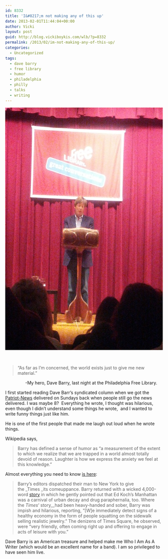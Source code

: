 ```yaml
---
id: 8332
title: 'I&#8217;m not making any of this up'
date: 2013-02-01T11:44:04+00:00
author: Vicki
layout: post
guid: http://blog.vickiboykis.com/wlb/?p=8332
permalink: /2013/02/im-not-making-any-of-this-up/
categories:
  - Uncategorized
tags:
  - dave barry
  - free library
  - humor
  - philadelphia
  - philly
  - talks
  - writing
---
```

[<img class="aligncenter size-medium wp-image-8333" alt="IMG_20130131_193648" src="https://raw.githubusercontent.com/veekaybee/wlb/gh-pages/assets/images/2013/02/IMG_20130131_193648-580x773.jpg" width="580" height="773" />](https://raw.githubusercontent.com/veekaybee/wlb/gh-pages/assets/images/2013/02/IMG_20130131_193648.jpg)

&nbsp;

> &#8220;As far as I&#8217;m concerned, the world exists just to give me new material.&#8221;

<p style="padding-left: 60px;">
   -My hero, Dave Barry, last night at the Philadelphia Free Library.
</p>

I first started reading Dave Barr&#8217;s syndicated column when we got the [Patriot-News](http://www.thepamediagroup.com/) delivered on Sundays back when people still go the news delivered. I was maybe 8?  Everything he wrote, I thought was hilarious, even though I didn&#8217;t understand some things he wrote,  and I wanted to write funny things just like him.

He is one of the first people that made me laugh out loud when he wrote things.

Wikipedia says,

> Barry has defined a sense of humor as &#8220;a measurement of the extent to which we realize that we are trapped in a world almost totally devoid of reason. Laughter is how we express the anxiety we feel at this knowledge.&#8221;

Almost everything you need to know <a href="http://www.slate.com/articles/news_and_politics/the_middlebrow/2005/01/dave_barry.html" target="_blank">is here</a>:

> Barry&#8217;s editors dispatched their man to New York to give the _Times _its comeuppance. Barry returned with a wicked 4,000-word <a href="http://www.davebarry.com/gg/newyork.html" target="_blank" data-linktype="External">story</a> in which he gently pointed out that Ed Koch&#8217;s Manhattan was a carnival of urban decay and drug paraphernalia, too. Where the _Times_&#8216; story__had been heavy-handed and sober, Barry was impish and hilarious, reporting, &#8220;[W]e immediately detect signs of a healthy economy in the form of people squatting on the sidewalk selling realistic jewelry.&#8221; The denizens of Times Square, he observed, were &#8220;very friendly, often coming right up and offering to engage in acts of leisure with you.&#8221;

Dave Barry is an American treasure and helped make me Who I Am As A Writer (which would be an excellent name for a band). I am so privileged to have seen him live.